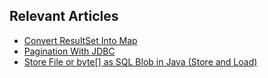 ## Relevant Articles
- [Convert ResultSet Into Map](https://www.baeldung.com/java-resultset-map)
- [Pagination With JDBC](https://www.baeldung.com/java-jdbc-pagination)
- [Store File or byte[] as SQL Blob in Java (Store and Load)](https://www.baeldung.com/java-sql-store-load-file-blob)
